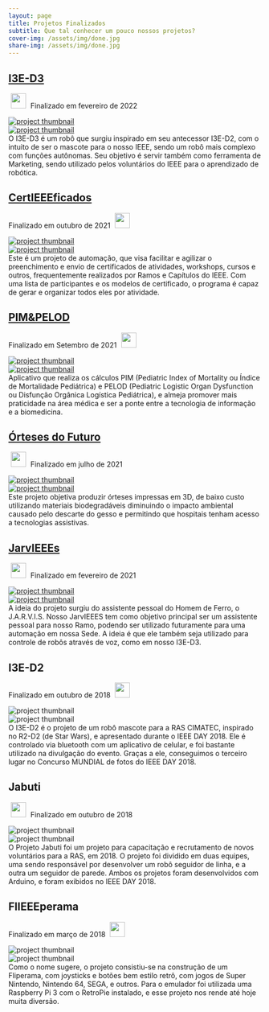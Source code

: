```yaml
---
layout: page
title: Projetos Finalizados
subtitle: Que tal conhecer um pouco nossos projetos?
cover-img: /assets/img/done.jpg
share-img: /assets/img/done.jpg
---
```


<!-- I3E-D3 -->
<div data-aos="fade-left" data-aos-offset="150"> 
<article class="project-preview-left">
    <a href="https://ieeecimatec.github.io/project-i3e_d3/">
      <h2 class="project-title">I3E-D3</h2>      
    </a>
    <p class="project-meta project-meta-left">
        <a href="https://ieeecimatec.github.io/rascimatec/"><img src="{{ 'assets/img/ras_logo.png' | relative_url }}" width="30" hspace="5" class="img-zoom25"></a>
        Finalizado em fevereiro de 2022
    </p>    
    <div class="project-image project-image-small">
      <a href="https://ieeecimatec.github.io/project-i3e_d3/">
        <img src="{{ 'assets/img/i3ed3/d3_project.jpeg' | relative_url }}" alt="project thumbnail" class="img-blur rounded-circle">
      </a>
    </div>
    <div class="project-image project-image-short">
      <a href="https://ieeecimatec.github.io/project-i3e_d3/">
        <img src="{{ 'assets/img/i3ed3/d3_project.jpeg' | relative_url }}" alt="project thumbnail" class="img-blur rounded-circle">
      </a>
    </div>
    <div class="project-entry">
        O I3E-D3 é um robô que surgiu inspirado em seu antecessor I3E-D2, com o intuito de ser o mascote para o nosso IEEE, sendo um robô mais complexo com funções autônomas. Seu objetivo é servir também como ferramenta de Marketing, sendo utilizado pelos voluntários do IEEE para o aprendizado de robótica.
    </div> 
</article>
</div>

<!-- CertIEEEficados -->
<div data-aos="fade-right" data-aos-offset="150"> 
<article class="project-preview-right">
    <a href="https://ieeecimatec.github.io/project-certieeeficados/">
      <h2 class="project-title">CertIEEEficados</h2>      
    </a>
    <p class="project-meta project-meta-right">
        Finalizado em outubro de 2021
        <a href="https://ieeecimatec.github.io/rascimatec/"><img src="{{ 'assets/img/ras_logo.png' | relative_url }}" width="30" hspace="5" class="img-zoom25"></a>
    </p>
    <div class="project-image project-image-small">
      <a href="https://ieeecimatec.github.io/project-certieeeficados/">
        <img src="{{ 'assets/img/certieeeficados/certificado_png.png' | relative_url }}" alt="project thumbnail" class="img-blur">
      </a>
    </div>
    <div class="project-image project-image-short">
      <a href="https://ieeecimatec.github.io/project-certieeeficados/">
        <img src="{{ 'assets/img/certieeeficados/certificado_png.png' | relative_url }}" alt="project thumbnail" class="img-blur">
      </a>
    </div>
    <div class="project-entry">
      Este é um projeto de automação, que visa facilitar e agilizar o preenchimento e envio de certificados de atividades, workshops, cursos e outros, frequentemente realizados por Ramos e Capítulos do IEEE. Com uma lista de participantes e os modelos de certificado, o programa é capaz de gerar e organizar todos eles por atividade.
    </div> 
</article>
</div>

<!-- PIM&PELOD -->
<div data-aos="fade-left" data-aos-offset="150"> 
<article class="project-preview-left">
    <a href="https://ieeecimatec.github.io/projeto/">
      <h2 class="project-title">PIM&PELOD</h2>      
    </a>
    <p class="project-meta project-meta-left">
        Finalizado em Setembro de 2021
        <a href="https://ieeecimatec.github.io/embscimatec/"><img src="{{ 'assets/img/embs_logo.png' | relative_url }}" width="30" hspace="5" class="img-zoom25"></a>
    </p>
    <div class="project-image project-image-small">
      <a href="https://ieeecimatec.github.io/project-pim_pelod//">
        <img src="{{ 'assets/img/pim_pelod/pimpelod.jpeg' | relative_url }}" alt="project thumbnail" class="">
      </a>
    </div>
    <div class="project-image project-image-short">
      <a href="https://ieeecimatec.github.io/project-pim_pelod//">
        <img src="{{ 'assets/img/pim_pelod/pimpelod.jpeg' | relative_url }}" alt="project thumbnail" class="">
      </a>
    </div>
    <div class="project-entry">
      Aplicativo que realiza os cálculos PIM (Pediatric Index of Mortality ou Índice de Mortalidade Pediátrica) e PELOD (Pediatric Logistic Organ Dysfunction ou Disfunção Orgânica Logística Pediátrica), e almeja promover mais praticidade na área médica e ser a ponte entre a tecnologia de informação e a biomedicina.    
</div> 
</article>
</div>

<!-- Órteses do Futuro -->
<div data-aos="fade-right" data-aos-offset="150"> 
<article class="project-preview-right">
    <a href="https://ieeecimatec.github.io/project-orteses/">
      <h2 class="project-title">Órteses do Futuro</h2>      
    </a>
    <p class="project-meta project-meta-right">
        <a href="https://ieeecimatec.github.io/embscimatec/"><img src="{{ 'assets/img/embs_logo.png' | relative_url }}" width="30" hspace="5" class="img-zoom25"></a>
        Finalizado em julho de 2021
    </p>    
    <div class="project-image project-image-small">
      <a href="https://ieeecimatec.github.io/project-orteses/">
        <img src="{{ 'assets/img/orteses/cover-orteses.jpg' | relative_url }}" alt="project thumbnail" class="img-blur rounded-circle">
      </a>
    </div>
    <div class="project-image project-image-short">
      <a href="https://ieeecimatec.github.io/project-orteses/">
        <img src="{{ 'assets/img/orteses/orteses-done.png' | relative_url }}" alt="project thumbnail" class="img-blur rounded-circle">
      </a>
    </div>
    <div class="project-entry">
      Este projeto objetiva produzir órteses impressas em 3D, de baixo custo utilizando materiais biodegradáveis diminuindo o impacto ambiental causado pelo descarte do gesso e permitindo que hospitais tenham acesso a tecnologias assistivas.    
    </div> 
</article>
</div>


<!-- JarvIEEEs -->
<div data-aos="fade-left" data-aos-offset="150"> 
<article class="project-preview-left">
    <a href="https://ieeecimatec.github.io/project-jarvieees/">
      <h2 class="project-title">JarvIEEEs</h2>      
    </a>
    <p class="project-meta project-meta-left">
        <a href="https://ieeecimatec.github.io/rascimatec/"><img src="{{ 'assets/img/ras_logo.png' | relative_url }}" width="30" hspace="5" class="img-zoom25"></a>
        Finalizado em fevereiro de 2021
    </p>    
    <div class="project-image project-image-small">
      <a href="https://ieeecimatec.github.io/project-jarvieees/">
        <img src="{{ 'assets/img/jarvieees/project.png' | relative_url }}" alt="project thumbnail" class="img-blur rounded-circle">
      </a>
    </div>
    <div class="project-image project-image-short">
      <a href="https://ieeecimatec.github.io/project-jarvieees/">
        <img src="{{ 'assets/img/jarvieees/project.png' | relative_url }}" alt="project thumbnail" class="img-blur rounded-circle">
      </a>
    </div>
    <div class="project-entry">
      A ideia do projeto surgiu do assistente pessoal do Homem de Ferro, o J.A.R.V.I.S. Nosso JarvIEEES tem como objetivo principal ser um assistente pessoal para nosso Ramo, podendo ser utilizado futuramente para uma automação em nossa Sede. A ideia é que ele também seja utilizado para controle de robôs através de voz, como em nosso I3E-D3.
    </div> 
</article>
</div>

<!-- I3E-D2 -->
<div data-aos="fade-right" data-aos-offset="150"> 
<article class="project-preview-right">
    <!-- <a href="https://ieeecimatec.github.io/projeto/"> -->
      <h2 class="project-title">I3E-D2</h2>      
    <!-- </a> -->
    <p class="project-meta project-meta-right">
        Finalizado em outubro de 2018
        <a href="https://ieeecimatec.github.io/rascimatec/"><img src="{{ 'assets/img/ras_logo.png' | relative_url }}" width="30" hspace="5" class="img-zoom25"></a>
    </p>
    <div class="project-image project-image-small">
      <!-- <a href="https://ieeecimatec.github.io/projeto/"> -->
        <img src="{{ 'assets/img/d2.jpeg' | relative_url }}" alt="project thumbnail" class="rounded-circle">
      <!-- </a> -->
    </div>
    <div class="project-image project-image-short">
      <!-- <a href="https://ieeecimatec.github.io/projeto/"> -->
        <img src="{{ 'assets/img/d2.jpeg' | relative_url }}" alt="project thumbnail" class="rounded-circle">
      <!-- </a> -->
    </div>
    <div class="project-entry">
        O I3E-D2 é o projeto de um robô mascote para a RAS CIMATEC, inspirado no R2-D2 (de Star Wars), e apresentado durante o IEEE DAY 2018. Ele é controlado via bluetooth com um aplicativo de celular, e foi bastante utilizado na divulgação do evento. Graças a ele, conseguimos o terceiro lugar no Concurso MUNDIAL de fotos do IEEE DAY 2018.
    </div>
</article>
</div>

<!-- Jabuti -->
<div data-aos="fade-left" data-aos-offset="150"> 
<article class="project-preview-left">
    <!-- <a href="https://ieeecimatec.github.io/projeto/"> -->
      <h2 class="project-title">Jabuti</h2>      
    <!-- </a> -->
    <p class="project-meta project-meta-left">
        <a href="https://ieeecimatec.github.io/rascimatec/"><img src="{{ 'assets/img/ras_logo.png' | relative_url }}" width="30" hspace="5" class="img-zoom25"></a>
        Finalizado em outubro de 2018
    </p>    
    <div class="project-image project-image-small">
      <!-- <a href="https://ieeecimatec.github.io/projeto/"> -->
        <img src="{{ 'assets/img/jabuti.jpeg' | relative_url }}" alt="project thumbnail" class="rounded-circle">
      <!-- </a> -->
    </div>
    <div class="project-image project-image-short">
      <!-- <a href="https://ieeecimatec.github.io/projeto/"> -->
        <img src="{{ 'assets/img/jabuti.jpeg' | relative_url }}" alt="project thumbnail" class="rounded-circle">
      <!-- </a> -->
    </div>
    <div class="project-entry">
      O Projeto Jabuti foi um projeto para capacitação e recrutamento de novos voluntários para a RAS, em 2018. O projeto foi dividido em duas equipes, uma sendo responsável por desenvolver um robô seguidor de linha, e a outra um seguidor de parede. Ambos os projetos foram desenvolvidos com Arduino, e foram exibidos no IEEE DAY 2018.
    </div> 
</article>
</div>

<!-- FlIEEEperama -->
<div data-aos="fade-right" data-aos-offset="150"> 
<article class="project-preview-right">
    <!-- <a href="https://ieeecimatec.github.io/projeto/"> -->
      <h2 class="project-title">FlIEEEperama</h2>      
    <!-- </a> -->
    <p class="project-meta project-meta-right">
        Finalizado em março de 2018
        <a href="https://ieeecimatec.github.io/rascimatec/"><img src="{{ 'assets/img/ras_logo.png' | relative_url }}" width="30" hspace="5" class="img-zoom25"></a>
    </p>
    <div class="project-image project-image-small">
      <!-- <a href="https://ieeecimatec.github.io/projeto/"> -->
        <img src="{{ 'assets/img/fliperama.jpeg' | relative_url }}" alt="project thumbnail" class="rounded-circle">
      <!-- </a> -->
    </div>
    <div class="project-image project-image-short">
      <!-- <a href="https://ieeecimatec.github.io/projeto/"> -->
        <img src="{{ 'assets/img/fliperama.jpeg' | relative_url }}" alt="project thumbnail" class="rounded-circle">
      <!-- </a> -->
    </div>
    <div class="project-entry">
      Como o nome sugere, o projeto consistiu-se na construção de um Fliperama, com joysticks e botões bem estilo retrô, com jogos de Super Nintendo, Nintendo 64, SEGA, e outros. Para o emulador foi utilizada uma Raspberry Pi 3 com o RetroPie instalado, e esse projeto nos rende até hoje muita diversão.
    </div> 
</article>
</div>
